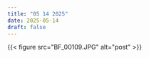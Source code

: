 ```yaml
---
title: "05 14 2025"
date: 2025-05-14
draft: false
---
```




{{< figure src="BF_00109.JPG" alt="post" >}}



